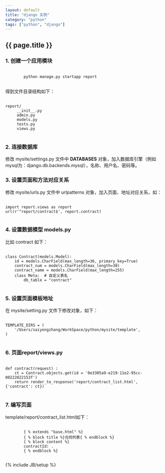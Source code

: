 ```yaml
---
layout: default
title: "django 实例"
category: "python"
tags: ["python", "django"]
---
```

<h2>{{ page.title }}</h2>
<h3>1. 创建一个应用模块</h3>
<pre>
	<code>
		python manage.py startapp report
	</code>
</pre>
<p>得到文件目录结构如下：</p>
<pre>
	<code>
report/
     __init__.py
     admin.py
     models.py
     tests.py
     views.py
    </code>
</pre>

<h3>2. 连接数据库</h3>
<p>
修改 mysite/settings.py 文件中 <strong>DATABASES</strong> 对象，加入数据库引擎（例如mysql为：django.db.backends.mysql），名称、用户名、密码等。
</p>

<h3>3. 设置页面和方法对应关系</h3>
<p>
修改 mysite/urls.py 文件中 urlpatterns 对象，加入页面、地址对应关系，如：
</p>
<pre>
	<code>
import report.views as report 
url(r'^report/contract$', report.contract)
	</code>
</pre>

<h3>4. 设置数据模型 models.py</h3>
<p>
比如 contract 如下：
</p>
<pre>
	<code>
class Contract(models.Model):
    id = models.CharField(max_length=36, primary_key=True)
    contract_num = models.CharField(max_length=30)
    contract_name = models.CharField(max_length=255)
    class Meta:  # 自定义表名
    	db_table = "contract"
	</code>
</pre>

<h3>5. 设置页面模板地址</h3>
<p>
在 mysite/setting.py 文件下修改对象，如下：
</p>
<pre>
	<code>
TEMPLATE_DIRS = (
    '/Users/saiyongzhang/WorkSpace/python/mysite/template',
)
	</code>
</pre>

<h3>6. 页面report/views.py</h3>
<pre>
	<code>
def contract(request) :
    ct = Contract.objects.get(id = '0e3305a9-e219-11e2-95cc-00222822153f')
    return render_to_response('report/contract_list.html', {'contract': ct})
	</code>
</pre>

<h3>7. 编写页面 </h3>
<p>
template/report/contract_list.html如下：
</p>
<pre>
	<code>
		{ % extends "base.html" %}
		{ % block title %}合同列表{ % endblock %}
		{ % block content %}
		contractId: .
		{ % endblock %}
	</code>
</pre>
{% include JB/setup %}